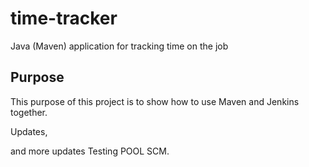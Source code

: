 # time-tracker
Java (Maven) application for tracking time on the job

## Purpose

This purpose of this project is to show how to use Maven and Jenkins together.

Updates, 

and more updates
Testing POOL SCM.
